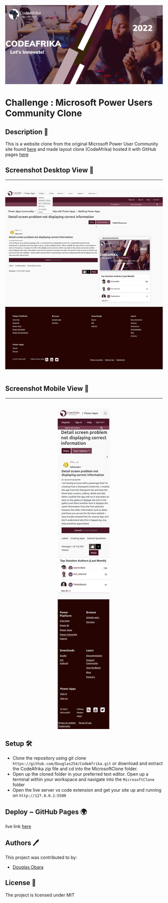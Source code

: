 <div align="center">
  <a href="https://www.codeafrika.co.ke/">
  <img src="./assets/CodeAfrika banner.jpeg" alt="Microsoft Desktop view">
  <a>
</div>

# Challenge : Microsoft Power Users Community Clone

## Description 🚀

This is a website clone from the original Microsoft Power User Community site found [here](https://powerusers.microsoft.com/t5/Building-Power-Apps/Detail-screen-problem-not-displaying-correct-information/m-p/212434) and made layout clone (CodeAfrika) hosted it with GitHub pages [here](https://douglas254.github.io/CodeAfrika/MicrosoftClone/index.html)

## Screenshot Desktop View 📸

<hr>
<br>
<div align="center">
  <a href="https://douglas254.github.io/CodeAfrika/MicrosoftClone/index.html">
  <img src="./assets/screenshots/Desktop.png" alt="Microsoft Desktop view">
  <a>
</div>
<br>

## Screenshot Mobile View 📸

<hr>
<br>
<div align="center">
 <a href="https://douglas254.github.io/CodeAfrika/MicrosoftClone/index.html">
  <img src="./assets/screenshots/Mobile.png" alt="Microsoft Mobile view">
  <a>
</div>

## Setup 🛠️

- Clone the repository using git clone `https://github.com/Douglas254/CodeAfrika.git` or download and extract the CodeAfrika zip file and cd into the MicrosoftClone folder.
- Open up the cloned folder in your preferred text editor. Open up a terminal within your workspace and navigate into the `MicrosoftClone` folder
- Open the live server vs code extension and get your site up and running on `http://127.0.0.1:5500`

## Deploy ~ GitHub Pages 🌍

live link [here](https://douglas254.github.io/CodeAfrika/MicrosoftClone/index.html)

## Authors 🖊️

This project was contributed to by:

- [Douglas Obara](https://github.com/douglas254/)

## License 📄

The project is licensed under MIT
